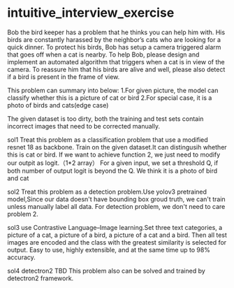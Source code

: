# intuitive_interview_exercise
Bob the bird keeper has a problem that he thinks you can help him with. His birds are constantly harassed by 
the neighbor’s cats who are looking for a quick dinner. To protect his birds, Bob has setup a camera triggered 
alarm that goes off when a cat is nearby. To help Bob, please design and implement an automated algorithm that 
triggers when a cat is in view of the camera. To reassure him that his birds are alive and well, please also 
detect if a bird is present in the frame of view.

This problem can summary into below:
1.For given picture, the model can classify whether this is a picture of cat or bird
2.For special case, it is a photo of birds and cats(edge case)

The given dataset is too dirty,  both the training and test sets contain incorrect images that need to be corrected manually.

sol1 Treat this problem as a classification problem that use a  modified resnet 18 as backbone.
Train on the given dataset.It can distingusih whether this is cat or bird.
If we want to achieve function  2, we just need to modify our outpit as logit.（1*2 array）
For a given input, we set a threshold Q, if both number of output logit is beyond the Q.
We think it is a photo of bird and cat

sol2 Treat this problem as a detection problem.Use yolov3 pretrained model,Since our data doesn't have
bounding box groud truth, we can't train unless manually label all data.
For detection problem, we don't need to care problem 2.

sol3 use Contrastive Language–Image learning.Set three text categories, 
a picture of a cat, a picture of a bird, a picture of a cat and a bird.
Then all test images are encoded and the class with the greatest similarity is selected 
for output. Easy to use, highly extensible, and at the same time up to 98% accuracy.

sol4 detectron2 TBD
This problem also can be solved and trained by detectron2 framework.
